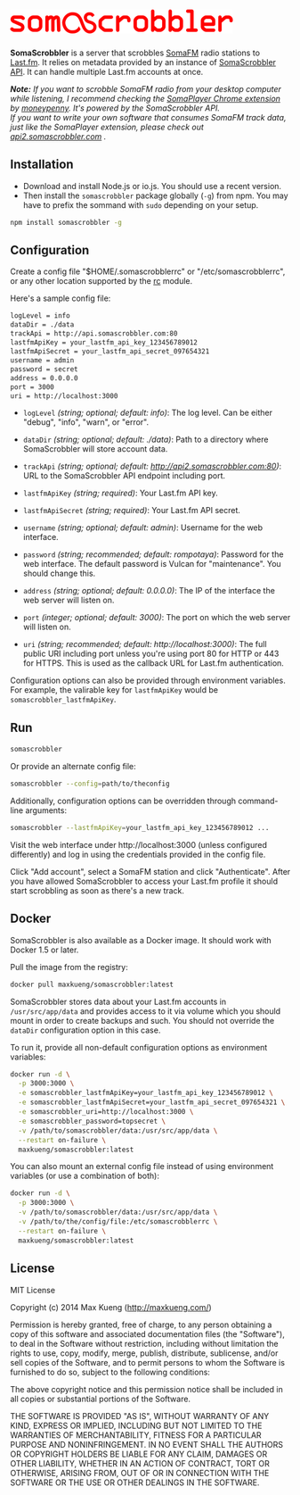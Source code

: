 ![SomaScrobbler](./static/images/logo.png)
==========================================

**SomaScrobbler** is a server that scrobbles [SomaFM](http://somafm.com/) radio
stations to [Last.fm](http://www.last.fm/).  It relies on metadata provided by
an instance of [SomaScrobbler
API](https://github.com/maxkueng/somascrobbler-api). It can handle multiple
Last.fm accounts at once.

_**Note:** If you want to scrobble SomaFM radio from your desktop computer while
listening, I recommend checking the [SomaPlayer Chrome
extension](https://chrome.google.com/webstore/detail/somaplayer/dpcghdgbhjkihgnnbojldhjmcbieofgo)
by [moneypenny](https://github.com/moneypenny). It's powered by the SomaScrobbler API.  
If you want to write your own software that consumes SomaFM track data, just
like the SomaPlayer extension, please check out
[api2.somascrobbler.com](http://api2.somascrobbler.com/) ._


## Installation

 - Download and install Node.js or io.js. You should use a recent version.
 - Then install the `somascrobbler` package globally (`-g`) from npm. You
   may have to prefix the sommand with `sudo` depending on your setup.

```sh
npm install somascrobbler -g
```

## Configuration

Create a config file "$HOME/.somascrobblerrc" or "/etc/somascrobblerrc",
or any other location supported by the [rc](https://www.npmjs.com/package/rc)
module.

Here's a sample config file:

```
logLevel = info
dataDir = ./data
trackApi = http://api.somascrobbler.com:80
lastfmApiKey = your_lastfm_api_key_123456789012
lastfmApiSecret = your_lastfm_api_secret_097654321
username = admin
password = secret
address = 0.0.0.0
port = 3000
uri = http://localhost:3000
```

 - `logLevel` *(string; optional; default: info)*: The log level. Can be either
   "debug", "info", "warn", or "error".

 - `dataDir` *(string; optional; default: ./data)*: Path to a directory where
   SomaScrobbler will store account data.

 - `trackApi` *(string; optional; default: http://api2.somascrobbler.com:80)*:
   URL to the SomaScrobbler API endpoint including port.

 - `lastfmApiKey` *(string; required)*: Your Last.fm API key.

 - `lastfmApiSecret` *(string; required)*: Your Last.fm API secret.

 - `username` *(string; optional; default: admin)*: Username for the web
   interface.

 - `password` *(string; recommended; default: rompotaya)*: Password for the web
   interface. The default password is Vulcan for "maintenance". You should
   change this.

 - `address` *(string; optional; default: 0.0.0.0)*: The IP of the interface
   the web server will listen on.

 - `port` *(integer; optional; default: 3000)*: The port on which the web
   server will listen on.

 - `uri` *(string; recommended; default: http://localhost:3000)*: The full
   public URI including port unless you're using port 80 for HTTP or 443 for
   HTTPS. This is used as the callback URL for Last.fm authentication.

Configuration options can also be provided through environment variables. For
example, the valirable key for `lastfmApiKey` would be
`somascrobbler_lastfmApiKey`.

## Run

```sh
somascrobbler
```

Or provide an alternate config file:

```sh
somascrobbler --config=path/to/theconfig
```

Additionally, configuration options can be overridden through command-line
arguments:

```sh
somascrobbler --lastfmApiKey=your_lastfm_api_key_123456789012 ...
```

Visit the web interface under http://localhost:3000 (unless configured
differently) and log in using the credentials provided in the config file.

Click "Add account", select a SomaFM station and click "Authenticate". After
you have allowed SomaScrobbler to access your Last.fm profile it should start
scrobbling as soon as there's a new track.

## Docker

SomaScrobbler is also available as a Docker image. It should work with Docker
1.5 or later.

Pull the image from the registry:

```sh
docker pull maxkueng/somascrobbler:latest
```

SomaScrobbler stores data about your Last.fm accounts in `/usr/src/app/data`
and provides access to it via volume which you should mount in order to create
backups and such. You should not override the `dataDir` configuration option in
this case.

To run it, provide all non-default configuration options as environment variables:

```sh
docker run -d \
  -p 3000:3000 \
  -e somascrobbler_lastfmApiKey=your_lastfm_api_key_123456789012 \
  -e somascrobbler_lastfmApiSecret=your_lastfm_api_secret_097654321 \
  -e somascrobbler_uri=http://localhost:3000 \
  -e somascrobbler_password=topsecret \
  -v /path/to/somascrobbler/data:/usr/src/app/data \
  --restart on-failure \
  maxkueng/somascrobbler:latest
```

You can also mount an external config file instead of using environment
variables (or use a combination of both):

```sh
docker run -d \
  -p 3000:3000 \
  -v /path/to/somascrobbler/data:/usr/src/app/data \
  -v /path/to/the/config/file:/etc/somascrobblerrc \
  --restart on-failure \
  maxkueng/somascrobbler:latest
```

## License

MIT License

Copyright (c) 2014 Max Kueng (http://maxkueng.com/)

Permission is hereby granted, free of charge, to any person obtaining
a copy of this software and associated documentation files (the
"Software"), to deal in the Software without restriction, including
without limitation the rights to use, copy, modify, merge, publish,
distribute, sublicense, and/or sell copies of the Software, and to
permit persons to whom the Software is furnished to do so, subject to
the following conditions:

The above copyright notice and this permission notice shall be
included in all copies or substantial portions of the Software.

THE SOFTWARE IS PROVIDED "AS IS", WITHOUT WARRANTY OF ANY KIND,
EXPRESS OR IMPLIED, INCLUDING BUT NOT LIMITED TO THE WARRANTIES OF
MERCHANTABILITY, FITNESS FOR A PARTICULAR PURPOSE AND
NONINFRINGEMENT. IN NO EVENT SHALL THE AUTHORS OR COPYRIGHT HOLDERS BE
LIABLE FOR ANY CLAIM, DAMAGES OR OTHER LIABILITY, WHETHER IN AN ACTION
OF CONTRACT, TORT OR OTHERWISE, ARISING FROM, OUT OF OR IN CONNECTION
WITH THE SOFTWARE OR THE USE OR OTHER DEALINGS IN THE SOFTWARE.
